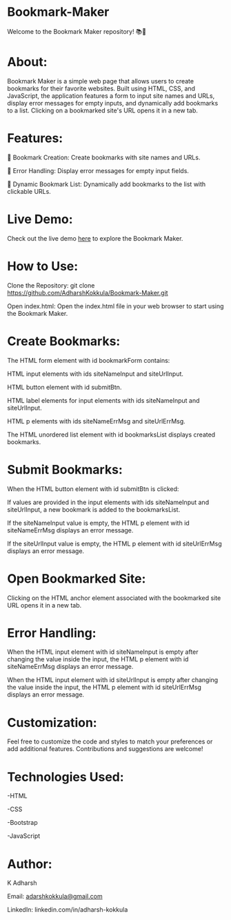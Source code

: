 # Bookmark-Maker

Welcome to the Bookmark Maker repository! 📚🔖

# About:

Bookmark Maker is a simple web page that allows users to create bookmarks for their favorite websites. 
Built using HTML, CSS, and JavaScript, the application features a form to input site names and URLs, display error messages for empty inputs, and dynamically add bookmarks to a list. 
Clicking on a bookmarked site's URL opens it in a new tab.


# Features:

📖 Bookmark Creation: Create bookmarks with site names and URLs.

🚫 Error Handling: Display error messages for empty input fields.

🔗 Dynamic Bookmark List: Dynamically add bookmarks to the list with clickable URLs.


# Live Demo:

Check out the live demo [here](https://modelbookmark.ccbp.tech/) to explore the Bookmark Maker.


# How to Use:

Clone the Repository:
git clone https://github.com/AdharshKokkula/Bookmark-Maker.git

Open index.html:
Open the index.html file in your web browser to start using the Bookmark Maker.


# Create Bookmarks:

The HTML form element with id bookmarkForm contains:

HTML input elements with ids siteNameInput and siteUrlInput.

HTML button element with id submitBtn.

HTML label elements for input elements with ids siteNameInput and siteUrlInput.

HTML p elements with ids siteNameErrMsg and siteUrlErrMsg.

The HTML unordered list element with id bookmarksList displays created bookmarks.


# Submit Bookmarks:

When the HTML button element with id submitBtn is clicked:

If values are provided in the input elements with ids siteNameInput and siteUrlInput, a new bookmark is added to the bookmarksList.

If the siteNameInput value is empty, the HTML p element with id siteNameErrMsg displays an error message.

If the siteUrlInput value is empty, the HTML p element with id siteUrlErrMsg displays an error message.


# Open Bookmarked Site:

Clicking on the HTML anchor element associated with the bookmarked site URL opens it in a new tab.


# Error Handling:

When the HTML input element with id siteNameInput is empty after changing the value inside the input, the HTML p element with id siteNameErrMsg displays an error message.

When the HTML input element with id siteUrlInput is empty after changing the value inside the input, the HTML p element with id siteUrlErrMsg displays an error message.


# Customization:

Feel free to customize the code and styles to match your preferences or add additional features. Contributions and suggestions are welcome!


# Technologies Used:

-HTML

-CSS

-Bootstrap

-JavaScript


# Author:

K Adharsh

Email: adarshkokkula@gmail.com

LinkedIn: linkedin.com/in/adharsh-kokkula
